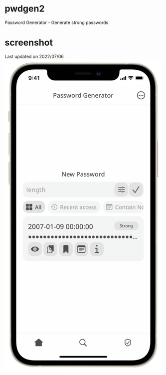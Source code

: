 # pwdgen2
Password Generator - Generate strong passwords
# screenshot
Last updated on 2022/07/06
![Password Generator](https://raw.githubusercontent.com/EricHsia7/pwdgen2/main/readme_images/73fcdd68-ecc4-4e7c-ac96-5b7a044a9991.svg)
